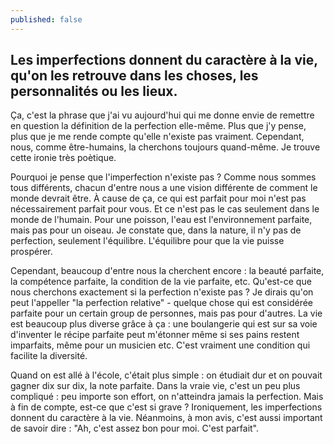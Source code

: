 ```yaml
---
published: false
---
```

## Les imperfections donnent du caractère à la vie, qu'on les retrouve dans les choses, les personnalités ou les lieux.

Ça, c'est la phrase que j'ai vu aujourd'hui qui me donne envie de remettre en question la définition de la perfection elle-même. Plus que j'y pense, plus que je me rende compte qu'elle n'existe pas vraiment. Cependant, nous, comme être-humains, la cherchons toujours quand-même. Je trouve cette ironie très poètique.  

Pourquoi je pense que l'imperfection n'existe pas ? Comme nous sommes tous différents, chacun d'entre nous a une vision différente de comment le monde devrait être. À cause de ça, ce qui est parfait pour moi n'est pas nécessairement parfait pour vous. Et ce n'est pas le cas seulement dans le monde de l'humain. Pour une poisson, l'eau est l'environnement parfaite, mais pas pour un oiseau. Je constate que, dans la nature, il n'y pas de perfection, seulement l'équilibre. L'équilibre pour que la vie puisse prospérer.

Cependant, beaucoup d'entre nous la cherchent encore : la beauté parfaite, la compétence parfaite, la condition de la vie parfaite, etc.  Qu'est-ce que nous cherchons exactement si la perfection n'existe pas ? Je dirais qu'on peut l'appeller "la perfection relative" - quelque chose qui est considérée parfaite pour un certain group de personnes, mais pas pour d'autres. La vie est beaucoup plus diverse grâce à ça : une boulangerie qui est sur sa voie d'inventer le récipe parfaite peut m'étonner même si ses pains restent imparfaits, même pour un musicien etc. C'est vraiment une condition qui facilite la diversité.   

Quand on est allé à l'école, c'était plus simple : on étudiait dur et on pouvait gagner dix sur dix, la note parfaite. Dans la vraie vie, c'est un peu plus compliqué : peu importe son effort, on n'atteindra jamais la perfection. Mais à fin de compte, est-ce que c'est si grave ? Ironiquement, les imperfections donnent du caractère à la vie. Néanmoins, à mon avis, c'est aussi important de savoir dire : "Ah, c'est assez bon pour moi. C'est parfait".